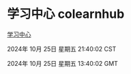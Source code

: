 # 学习中心 colearnhub
[学习中心](http://219.139.199.238:56308/colearnhub/)

2024年 10月 25日 星期五 21:40:02 CST

2024年 10月 25日 星期五 13:40:02 GMT
